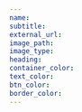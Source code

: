 ```yaml
---
name:
subtitle:
external_url:
image_path:
image_type: 
heading:
container_color: 
text_color: 
btn_color:
border_color: 
---
```

